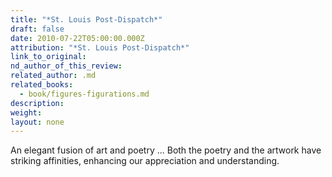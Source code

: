 ```yaml
---
title: "*St. Louis Post-Dispatch*"
draft: false
date: 2010-07-22T05:00:00.000Z
attribution: "*St. Louis Post-Dispatch*"
link_to_original:
nd_author_of_this_review:
related_author: .md
related_books:
  - book/figures-figurations.md
description:
weight:
layout: none
---
```

An elegant fusion of art and poetry ... Both the poetry and the artwork have striking affinities, enhancing our appreciation and understanding.

